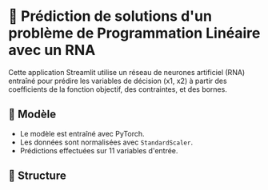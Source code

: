 # 🔮 Prédiction de solutions d'un problème de Programmation Linéaire avec un RNA

Cette application Streamlit utilise un réseau de neurones artificiel (RNA) entraîné pour prédire les variables de décision (x1, x2) à partir des coefficients de la fonction objectif, des contraintes, et des bornes.

## 🧠 Modèle
- Le modèle est entraîné avec PyTorch.
- Les données sont normalisées avec `StandardScaler`.
- Prédictions effectuées sur 11 variables d'entrée.

## 📁 Structure
